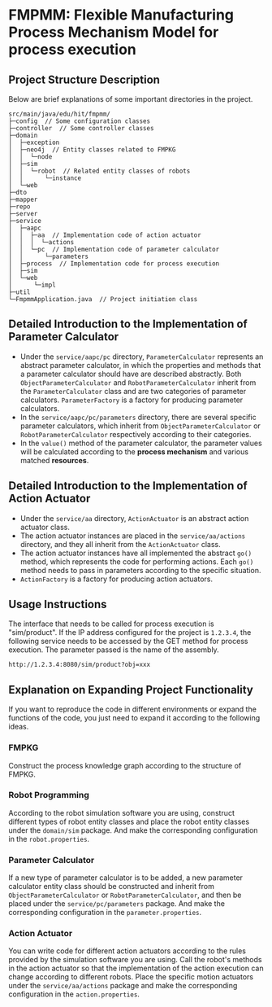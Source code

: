 # FMPMM: Flexible Manufacturing Process Mechanism Model for process execution

## Project Structure Description
Below are brief explanations of some important directories in the project.
```
src/main/java/edu/hit/fmpmm/  
├─config  // Some configuration classes
├─controller  // Some controller classes
├─domain
│  ├─exception
│  ├─neo4j  // Entity classes related to FMPKG
│  │  └─node
│  ├─sim
│  │  └─robot  // Related entity classes of robots
│  │      └─instance
│  └─web
├─dto
├─mapper
├─repo
├─server
├─service
│  ├─aapc
│  │  ├─aa  // Implementation code of action actuator
│  │  │  └─actions
│  │  └─pc  // Implementation code of parameter calculator
│  │      └─parameters
│  ├─process  // Implementation code for process execution
│  ├─sim
│  └─web
│      └─impl
├─util
└─FmpmmApplication.java  // Project initiation class
```
## Detailed Introduction to the Implementation of Parameter Calculator

- Under the `service/aapc/pc` directory, `ParameterCalculator` represents an abstract parameter calculator, in which the properties and methods that a parameter calculator should have are described abstractly. Both `ObjectParameterCalculator` and `RobotParameterCalculator` inherit from the `ParameterCalculator` class and are two categories of parameter calculators. `ParameterFactory` is a factory for producing parameter calculators.
- In the `service/aapc/pc/parameters` directory, there are several specific parameter calculators, which inherit from `ObjectParameterCalculator` or `RobotParameterCalculator` respectively according to their categories.
- In the `value()` method of the parameter calculator, the parameter values will be calculated according to the **process mechanism** and various matched **resources**.


## Detailed Introduction to the Implementation of Action Actuator

- Under the `service/aa` directory, `ActionActuator` is an abstract action actuator class. 
- The action actuator instances are placed in the `service/aa/actions` directory, and they all inherit from the `ActionActuator` class. 
- The action actuator instances have all implemented the abstract `go()` method, which represents the code for performing actions. Each `go()` method needs to pass in parameters according to the specific situation. 
- `ActionFactory` is a factory for producing action actuators.

## Usage Instructions
The interface that needs to be called for process execution is "sim/product".
If the IP address configured for the project is `1.2.3.4`, the following service needs to be accessed by the GET method for process execution. The parameter passed is the name of the assembly.

`http://1.2.3.4:8080/sim/product?obj=xxx`

## Explanation on Expanding Project Functionality

If you want to reproduce the code in different environments or expand the functions of the code, you just need to expand it according to the following ideas.

### FMPKG

Construct the process knowledge graph according to the structure of FMPKG.

### Robot Programming

According to the robot simulation software you are using, construct different types of robot entity classes and place the robot entity classes under the `domain/sim` package. And make the corresponding configuration in the `robot.properties`.

### Parameter Calculator

If a new type of parameter calculator is to be added, a new parameter calculator entity class should be constructed and inherit from `ObjectParameterCalculator` or `RobotParameterCalculator`, and then be placed under the `service/pc/parameters` package. And make the corresponding configuration in the `parameter.properties`.

### Action Actuator

You can write code for different action actuators according to the rules provided by the simulation software you are using. Call the robot's methods in the action actuator so that the implementation of the action execution can change according to different robots. Place the specific motion actuators under the `service/aa/actions` package and make the corresponding configuration in the `action.properties`.
